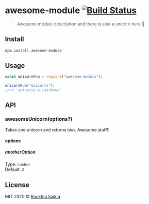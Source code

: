 # awesome-module [![Build Status](https://github.com/rocktimsaikia/node-boilerplate/workflows/CI/badge.svg?branch=main)](https://github.com/rocktimsaikia/node-boilerplate/actions?query=branch%3Amain+workflow%3ACI)

> Awesome module description and there is also a unicorn here :unicorn:

## Install

```bash
npm install awesome-module
```

## Usage

```js
const unicornFun = require("awesome-module");

unicornFun("unicorns");
//=> 'unicorns & rainbows'
```

## API

### awesomeUnicorn(options?)

Takes one unicorn and returns two. Awesome stuff!!

#### options

##### anotherOption

Type: `number`<br>
Default: `2`

## License

MIT 2020 © [Rocktim Saikia](https://rocktimsaikia.now.sh/)
